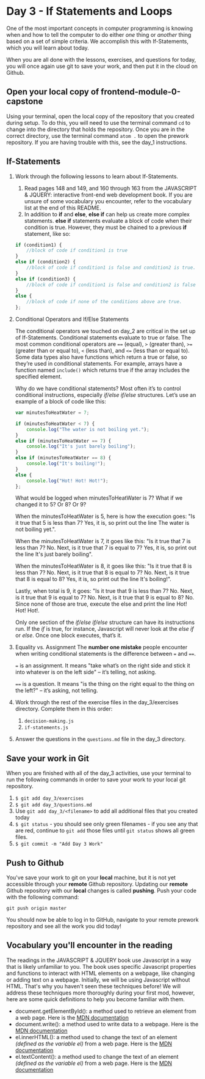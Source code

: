 # Day 3 - If Statements and Loops

One of the most important concepts in computer programming is knowing when and how to tell the computer to do either _one_ thing or _another_ thing based on a set of simple criteria.  We accomplish this with If-Statements, which you will learn about today.

When you are all done with the lessons, exercises, and questions for today, you will once again use git to save your work, and then put it in the cloud on Github.

## Open your local copy of frontend-module-0-capstone

Using your terminal, open the local copy of the repository that you created during setup.  To do this, you will need to use the terminal command `cd` to change into the directory that holds the repository. Once you are in the correct directory, use the terminal command `atom .` to open the prework repository. If you are having trouble with this, see the day_1 instructions.

## If-Statements

1. Work through the following lessons to learn about If-Statements.
    1. Read pages 148 and 149, and 160 through 163 from the JAVASCRIPT & JQUERY: interactive front-end web development book. If you are unsure of some vocabulary you encounter, refer to the vocabulary list at the end of this README.
    1. In addition to **if** and **else**, **else if** can help us create more complex statements. **else if** statements evaluate a block of code when their condition is true. However, they must be chained to a previous **if** statement, like so:

    ```javascript     
    if (condition1) {
        //block of code if condition1 is true
    } 
    else if (condition2) {
        //block of code if condition1 is false and condition2 is true.
    } 
    else if (condition3) {
        //block of code if condition1 is false and condition2 is false and condition3 is true.
    } 
    else {
        //block of code if none of the conditions above are true.
    };
    ```

1. Conditional Operators and If/Else Statements

    The conditional operators we touched on day_2 are critical in the set up of If-Statements. Conditional statements evaluate to true or false. The most common conditional operators are `==` (equal), `>` (greater than), `>=` (greater than or equal to), `<` (less than), and `<=` (less than or equal to). Some data types also have functions which return a true or false, so they’re used in conditional statements. For example, arrays have a function named `include()` which returns true if the array includes the specified element.

    Why do we have conditional statements? Most often it’s to control conditional instructions, especially *if/else if/else* structures. Let’s use an example of a block of code like this:
    ```javascript
    var minutesToHeatWater = 7;

    if (minutesToHeatWater < 7) {
        console.log("The water is not boiling yet.");
    }
    else if (minutesToHeatWater == 7) {
        console.log("It's just barely boiling");
    }
    else if (minutesToHeatWater == 8) {
        console.log("It's boiling!");
    }
    else {
        console.log("Hot! Hot! Hot!");
    };
    ```
    What would be logged when minutesToHeatWater is 7? What if we changed it to 5? Or 8? Or 9?

    When the minutesToHeatWater is 5, here is how the execution goes: "Is it true that 5 is less than 7? Yes, it is, so print out the line The water is not boiling yet.".

    When the minutesToHeatWater is 7, it goes like this: "Is it true that 7 is less than 7? No. Next, is it true that 7 is equal to 7? Yes, it is, so print out the line It's just barely boiling".

    When the minutesToHeatWater is 8, it goes like this: "Is it true that 8 is less than 7? No. Next, is it true that 8 is equal to 7? No. Next, is it true that 8 is equal to 8? Yes, it is, so print out the line It's boiling!".

    Lastly, when total is 9, it goes: "Is it true that 9 is less than 7? No. Next, is it true that 9 is equal to 7? No. Next, is it true that 9 is equal to 8? No. Since none of those are true, execute the else and print the line Hot! Hot! Hot!.

    Only one section of the *if/else if/else* structure can have its instructions run. If the *if* is true, for instance, Javascript will never look at the *else if* or *else*. Once one block executes, that’s it.

1. Equality vs. Assignment
    The **number one mistake** people encounter when writing conditional statements is the difference between `=` and `==`.

    `=` is an assignment. It means "take what’s on the right side and stick it into whatever is on the left side" – it’s telling, not asking.

    `==` is a question. It means "is the thing on the right equal to the thing on the left?" – it’s asking, not telling.

1. Work through the rest of the exercise files in the day_3/exercises directory.  Complete them in this order:
    1. `decision-making.js`
    1. `if-statements.js`
1. Answer the questions in the `questions.md` file in the day_3 directory.

## Save your work in Git

When you are finished with all of the day_3 activities, use your terminal to run the following commands in order to save your work to your local git repository.

1. `$ git add day_3/exercises`
1. `$ git add day_3/questions.md`
1. Use `git add day_3/<filename>` to add all additional files that you created today
1. `$ git status` - you should see only green filenames - if you see any that are red, continue to `git add` those files until `git status` shows all green files.
1. `$ git commit -m "Add Day 3 Work"`

## Push to Github

You've save your work to git on your **local** machine, but it is not yet accessible through your **remote** Github repository. Updating our **remote** Github repository with our **local** changes is called **pushing**. Push your code with the following command:

```
git push origin master
```

You should now be able to log in to GitHub, navigate to your remote prework repository and see all the work you did today!

## Vocabulary you'll encounter in the reading

The readings in the JAVASCRIPT & JQUERY book use Javascript in a way that is likely unfamiliar to you. The book uses specific Javascript properties and functions to interact with HTML elements on a webpage, like changing or adding text on a webpage. Initially, we will be using Javascript without HTML. That's why you haven't seen these techniques before! We will address these techniques more thoroughly during your first mod, however, here are some quick definitions to help you become familiar with them.

* document.getElementById(): a method used to retrieve an element from a web page. Here is the [MDN documentation](https://developer.mozilla.org/en-US/docs/Web/API/Document/getElementById)
* document.write(): a method used to write data to a webpage. Here is the [MDN documentation](https://developer.mozilla.org/en-US/docs/Web/API/Document/write)
* el.innerHTML(): a method used to change the text of an element *(defined as the variable el)* from a web page. Here is the [MDN documentation](https://developer.mozilla.org/en-US/docs/Web/API/Element/innerHTML)
* el.textContent(): a method used to change the text of an element *(defined as the variable el)* from a web page. Here is the [MDN documentation](https://developer.mozilla.org/en-US/docs/Web/API/Node/textContent)